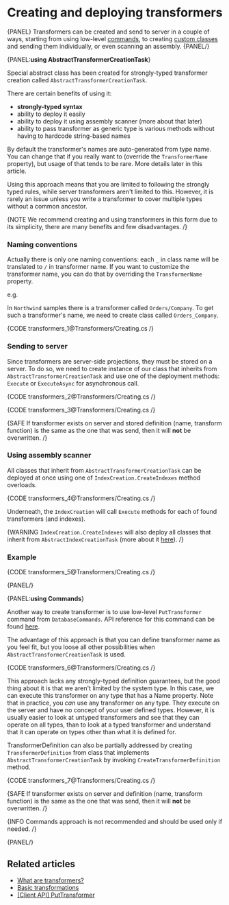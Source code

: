 # Creating and deploying transformers

{PANEL}
Transformers can be created and send to server in a couple of ways, starting from using low-level [commands](../transformers/creating-and-deploying#using-commands), to creating [custom classes](../transformers/creating-and-deploying#using-abstracttransformercreationtask) and sending them individually, or even scanning an assembly.
{PANEL/}

{PANEL:**using AbstractTransformerCreationTask**}

Special abstract class has been created for strongly-typed transformer creation called `AbstractTransformerCreationTask`. 

There are certain benefits of using it:

- **strongly-typed syntax**
- ability to deploy it easily
- ability to deploy it using assembly scanner (more about that later)
- ability to pass transformer as generic type is various methods without having to hardcode string-based names

By default the transformer's names are auto-generated from type name. You can change that if you really want to (override the `TransformerName` property), but usage of that tends to be rare. More details later in this article.

Using this approach means that you are limited to following the strongly typed rules, while server transformers aren't limited to this. However, it is rarely an issue unless you write a transformer to cover multiple types without a common ancestor.

{NOTE We recommend creating and using transformers in this form due to its simplicity, there are many benefits and few disadvantages. /}

### Naming conventions

Actually there is only one naming conventions: each `_` in class name will be translated to `/` in transformer name. If you want to customize the transformer name, you can do that by overriding the `TransformerName` property.

e.g.

In `Northwind` samples there is a transformer called `Orders/Company`. To get such a transformer's name, we need to create class called `Orders_Company`.

{CODE transformers_1@Transformers/Creating.cs /}

### Sending to server

Since transformers are server-side projections, they must be stored on a server. To do so, we need to create instance of our class that inherits from `AbstractTransformerCreationTask` and use one of the deployment methods: `Execute` or `ExecuteAsync` for asynchronous call.

{CODE transformers_2@Transformers/Creating.cs /}

{CODE transformers_3@Transformers/Creating.cs /}

{SAFE If transformer exists on server and stored definition (name, transform function) is the same as the one that was send, then it will **not** be overwritten. /}

### Using assembly scanner

All classes that inherit from `AbstractTransformerCreationTask` can be deployed at once using one of `IndexCreation.CreateIndexes` method overloads.

{CODE transformers_4@Transformers/Creating.cs /}

Underneath, the `IndexCreation` will call `Execute` methods for each of found transformers (and indexes).

{WARNING `IndexCreation.CreateIndexes` will also deploy all classes that inherit from `AbstractIndexCreationTask` (more about it [here](../indexes/creating-and-deploying)). /}

### Example

{CODE transformers_5@Transformers/Creating.cs /}

{PANEL/}

{PANEL:**using Commands**}

Another way to create transformer is to use low-level `PutTransformer` command from `DatabaseCommands`. API reference for this command can be found [here](../client-api/commands/transformers/put).

The advantage of this approach is that you can define transformer name as you feel fit, but you loose all other possibilities when `AbstractTransformerCreationTask` is used.

{CODE transformers_6@Transformers/Creating.cs /}

This approach lacks any strongly-typed definition guarantees, but the good thing about it is that we aren't limited by the system type. In this case, we can
execute this transformer on any type that has a Name property. Note that in practice, you _can_ use any transformer on any type. They execute on the server
and have no concept of your user defined types. However, it is usually easier to look at untyped transformers and see that they can operate on all types, 
than to look at a typed transformer and understand that it can operate on types other than what it is defined for.

TransformerDefinition can also be partially addressed by creating `TransformerDefinition` from class that implements `AbstractTransformerCreationTask` by invoking `CreateTransformerDefinition` method.

{CODE transformers_7@Transformers/Creating.cs /}

{SAFE If transformer exists on server and definition (name, transform function) is the same as the one that was send, then it will **not** be overwritten. /}

{INFO Commands approach is not recommended and should be used only if needed. /}

{PANEL/}

## Related articles

- [What are transformers?](../transformers/what-are-transformers)
- [Basic transformations](../transformers/basic-transformations)
- [[Client API] PutTransformer](../client-api/commands/transformers/put)
